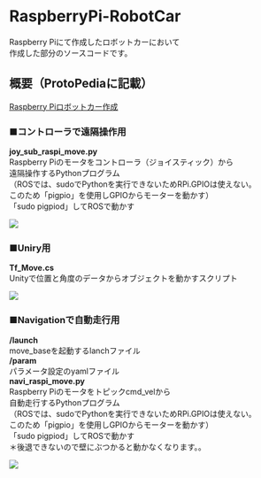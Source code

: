 # RaspberryPi-RobotCar
  
Raspberry Piにて作成したロボットカーにおいて  
作成した部分のソースコードです。  

## 概要（ProtoPediaに記載）
[Raspberry Piロボットカー作成](https://protopedia.net/prototype/3058 "Raspberry Piロボットカー作成")  
  

### ■コントローラで遠隔操作用
**joy_sub_raspi_move.py**  
Raspberry Piのモータをコントローラ（ジョイスティック）から  
遠隔操作するPythonプログラム  
（ROSでは、sudoでPythonを実行できないためRPi.GPIOは使えない。  
このため「pigpio」を使用しGPIOからモーターを動かす）  
「sudo pigpiod」してROSで動かす  

[![](https://img.youtube.com/vi/KuJdXyhc9Lg/0.jpg)](https://www.youtube.com/watch?v=KuJdXyhc9Lg)
<p>
  
### ■Uniry用
**Tf_Move.cs**  
Unityで位置と角度のデータからオブジェクトを動かすスクリプト  

[![](https://img.youtube.com/vi/D4HmZw1sfcI/0.jpg)](https://www.youtube.com/watch?v=D4HmZw1sfcI)
<p>

### ■Navigationで自動走行用
**/launch**  
move_baseを起動するlanchファイル  
**/param**  
パラメータ設定のyamlファイル   
 **navi_raspi_move.py**  
Raspberry Piのモータをトピックcmd_velから  
自動走行するPythonプログラム  
（ROSでは、sudoでPythonを実行できないためRPi.GPIOは使えない。  
このため「pigpio」を使用しGPIOからモーターを動かす）  
「sudo pigpiod」してROSで動かす  
＊後退できないので壁にぶつかると動かなくなります。。  

[![](https://img.youtube.com/vi/EbqeJYNXlME/0.jpg)](https://www.youtube.com/watch?v=EbqeJYNXlME)
<p>

